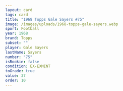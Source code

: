 ```yaml
---
layout: card
tags: card
title: "1968 Topps Gale Sayers #75"
image: /images/uploads/1968-topps-gale-sayers.webp
sport: Football
year: 1968
brand: Topps
subset: ""
player: Gale Sayers
lastName: Sayers
number: "75"
isRookie: false
condition: EX-EXMINT
toGrade: true
value: 37
order: 10
---
```

